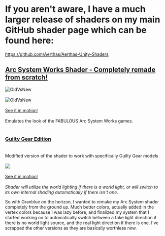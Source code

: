 
# If you aren't aware, I have a much larger release of shaders on my main GitHub shader page which can be found here:
https://github.com/Aerthas/Aerthas-Unity-Shaders


## [Arc System Works Shader - Completely remade from scratch!](https://github.com/Aerthas/Aerthas-Unity-Shaders/blob/master/Arc%20System%20Works%20Shader/Arc%20System%20Works%20-%20Merged%20Light.shader)
![OldVsNew](https://i.imgur.com/NUNoAfp.png)<br/><br/>
![OldVsNew](https://i.imgur.com/Q1A18FX.png)<br/><br/>
[See it in motion!](https://i.imgur.com/3gExH4Y.mp4)<br/><br/>
Emulates the look of the FABULOUS Arc System Works games.<br/><br/>

### [Guilty Gear Edition](https://github.com/Aerthas/Aerthas-Unity-Shaders/blob/master/Arc%20System%20Works%20Shader/Arc%20System%20Works%20-%20Merged%20Light%20-%20Guilty%20Gear%20Edition.shader)<br/><br/>
Modified version of the shader to work with specifically Guilty Gear models<br/><br/>
![](https://i.imgur.com/H2A8VTE.png)<br/><br/>
[See it in motion!](https://i.imgur.com/U5cDmQ9.mp4)<br/><br/>
*Shader will utilize the world lighting if there is a world light, or will switch to its own internal shading automatically if there isn't one.*


So with Granblue on the horizon, I wanted to remake my Arc System shader completely from the ground up. Much better colors, actually added in the vertex colors because I was lazy before, and finalized my system that I started working on to automatically switch between a fake light direction if there is no world light source, and the real light direction if there is one.
I've scrapped the other versions as they are basically worthless now.

